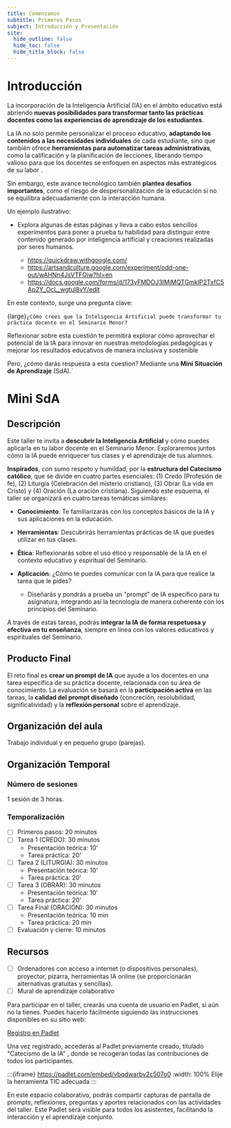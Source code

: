 ```yaml
---
title: Comenzamos
subtitle: Primeros Pasos
subject: Introducción y Presentación
site:
  hide_outline: false
  hide_toc: false
  hide_title_block: false
---
```


# Introducción

La incorporación de la Inteligencia Artificial (IA) en el ámbito educativo está abriendo **nuevas posibilidades para transformar tanto las prácticas docentes como las experiencias de aprendizaje de los estudiantes**. 

La IA no solo permite personalizar el proceso educativo, **adaptando los contenidos a las necesidades individuales** de cada estudiante, sino que también ofrece **herramientas para automatizar tareas administrativas**, como la calificación y la planificación de lecciones, liberando tiempo valioso para que los docentes se enfoquen en aspectos más estratégicos de su labor . 

Sin embargo, este avance tecnológico también **plantea desafíos importantes**, como el riesgo de despersonalización de la educación si no se equilibra adecuadamente con la interacción humana. 

Un ejemplo ilustrativo:

* Explora algunas de estas páginas y lleva a cabo estos sencillos experimentos para poner a prueba tu habilidad para distinguir entre contenido generado por inteligencia artificial y creaciones realizadas por seres humanos.

  * https://quickdraw.withgoogle.com/
  * https://artsandculture.google.com/experiment/odd-one-out/wAHNn4JsVTFOiw?hl=en
  * https://docs.google.com/forms/d/173yFMDOJ3IMjMQTGmkIP2TxfC5Ap2Y_OcL_wgtuI8vY/edit

En este contexto, surge una pregunta clave:

{large}`¿Cómo crees que la Inteligencia Artificial puede transformar tu práctica docente en el Seminario Menor?`

Reflexionar sobre esta cuestión te permitirá explorar cómo aprovechar el potencial de la IA para innovar en nuestras metodologías pedagógicas y mejorar los resultados educativos de manera inclusiva y sostenible

Pero, ¿cómo darás respuesta a esta cuestion? Mediante una **Mini Situación de Aprendizaje** (SdA).`


# Mini SdA

##  Descripción


Este taller te invita a **descubrir la Inteligencia Artificial** y cómo puedes aplicarla en tu labor docente en el Seminario Menor. Exploraremos juntos cómo la IA puede enriquecer tus clases y el aprendizaje de tus alumnos.

**Inspirados**, con sumo respeto y humildad, por la **estructura del Catecismo católico**, que se divide en cuatro partes esenciales: (1) Credo (Profesión de fe), (2) Liturgia (Celebración del misterio cristiano), (3) Obrar (La vida en Cristo) y (4) Oración (La oración cristiana). Siguiendo este esquema, el taller se organizará en cuatro tareas temáticas similares:

* **Conocimiento**: Te familiarizarás con los conceptos básicos de la IA y sus aplicaciones en la educación.

* **Herramientas**: Descubrirás herramientas prácticas de IA que puedes utilizar en tus clases.

* **Ética**: Reflexionarás sobre el uso ético y responsable de la IA en el contexto educativo y espiritual del Seminario.

* **Aplicación**: ¿Cómo te puedes comunicar con la IA para que realice la tarea que le pides?
  -  Diseñarás y pondrás a prueba un "prompt" de IA específico para tu asignatura, integrando así la tecnología de manera coherente con los principios del Seminario.

A través de estas tareas, podrás **integrar la IA de forma respetuosa y efectiva en tu enseñanza**, siempre en línea con los valores educativos y espirituales del Seminario.

## Producto Final

El reto final es **crear un prompt de IA** que ayude a los docentes en una tarea específica de su práctica docente,  relacionada con su área de conocimiento.  La evaluación se basará en la **participación activa** en las tareas, la **calidad del prompt diseñado** (concreción, resolubilidad, significatividad) y la **reflexión personal** sobre el aprendizaje.  

## Organización del aula

Trabajo individual y en pequeño grupo (parejas).

## Organización Temporal

### Número de sesiones

1 sesión de 3 horas.

### Temporalización

- [ ] Primeros pasos: 20 minutos
- [ ] Tarea 1 (CREDO): 30 minutos 
  - Presentación teórica: 10'
  - Tarea práctica: 20'
- [ ] Tarea 2 (LITURGIA): 30 minutos 
  - Presentación teórica: 10'
  - Tarea práctica: 20'
- [ ] Tarea 3 (OBRAR): 30 minutos
  - Presentación teórica: 10' 
  - Tarea práctica: 20'
- [ ] Tarea Final (ORACIÓN): 30 minutos
  - Presentación teórica: 10 min
  - Tarea práctica: 20 min
- [ ] Evaluación y cierre: 10 minutos

## Recursos

- [ ] Ordenadores con acceso a internet (o dispositivos personales),  proyector,  pizarra,  herramientas IA online (se proporcionarán alternativas gratuitas y sencillas).
- [ ] Mural de aprendizaje colaborativo

Para participar en el taller, crearás una cuenta de usuario en Padlet, si aún no la tienes. Puedes hacerlo fácilmente siguiendo las instrucciones disponibles en su sitio web: 

[Registro en Padlet](https://padlet.com/auth/signup)

Una vez registrado, accederás al Padlet previamente creado, titulado "Catecismo de la IA" , donde se recogerán todas las contribuciones de todos los participantes. 

:::{iframe} https://padlet.com/embed/vbqdwarbv2c507o0
:width: 100%
Elije la herramienta TIC adecuada
:::

En este espacio colaborativo, podrás compartir capturas de pantalla de prompts, reflexiones, preguntas y aportes relacionados con las actividades del taller. Este Padlet será visible para todos los asistentes, facilitando la interacción y el aprendizaje conjunto.
